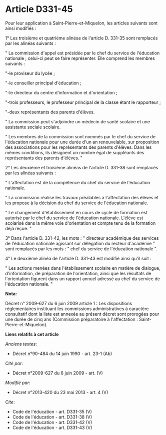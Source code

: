 # Article D331-45

Pour leur application à Saint-Pierre-et-Miquelon, les articles suivants sont ainsi modifiés : 

1° Les troisième et quatrième alinéas de l'article D. 331-35 sont remplacés par les alinéas suivants : 

" La commission d'appel est présidée par le chef du service de l'éducation nationale ; celui-ci peut se faire représenter.
Elle comprend les membres suivants : 

"-le proviseur du lycée ; 

"-le conseiller principal d'éducation ; 

"-le directeur du centre d'information et d'orientation ; 

"-trois professeurs, le professeur principal de la classe étant le rapporteur ; 

"-deux représentants des parents d'élèves. 

" La commission peut s'adjoindre un médecin de santé scolaire et une assistante sociale scolaire. 

" Les membres de la commission sont nommés par le chef du service de l'éducation nationale pour une durée d'un an
renouvelable, sur proposition des associations pour les représentants des parents d'élèves. Dans les mêmes conditions, ils
désignent un nombre égal de suppléants des représentants des parents d'élèves. " 

2° Les deuxième et troisième alinéas de l'article D. 331-38 sont remplacés par les alinéas suivants : 

" L'affectation est de la compétence du chef du service de l'éducation nationale. 

" La commission réalise les travaux préalables à l'affectation des élèves et les propose à la décision du chef du service de
l'éducation nationale. 

" Le changement d'établissement en cours de cycle de formation est autorisé par le chef du service de l'éducation nationale.
L'élève est scolarisé dans la même voie d'orientation et compte tenu de la formation déjà reçue. " 

3° Dans l'article D. 331-42, les mots : " directeur académique des services de l'éducation nationale agissant sur délégation
du recteur d'académie " sont remplacés par les mots : " chef du service de l'éducation nationale ". 

4° Le deuxième alinéa de l'article D. 331-43 est modifié ainsi qu'il suit : 

" Les actions menées dans l'établissement scolaire en matière de dialogue, d'information, de préparation de l'orientation,
ainsi que les résultats de l'orientation figurent dans un rapport annuel adressé au chef du service de l'éducation nationale.
"

**Nota:**

Décret n° 2009-627 du 6 juin 2009 article 1 : Les dispositions réglementaires instituant les commissions administratives à
caractère consultatif dont la liste est annexée au présent décret sont prorogées pour une durée de cinq ans (Commission
préparatoire à l'affectation : Saint-Pierre-et-Miquelon).

**Liens relatifs à cet article**

_Anciens textes_:

  - Décret n°90-484 du 14 juin 1990 - art. 23-1 (Ab)

_Cité par_:

  - Décret n°2009-627 du 6 juin 2009 - art. (V)

_Modifié par_:

  - Décret n°2013-420 du 23 mai 2013 - art. 4 (V)

_Cite_:

  - Code de l'éducation - art. D331-35 (V)
  - Code de l'éducation - art. D331-38 (V)
  - Code de l'éducation - art. D331-42 (V)
  - Code de l'éducation - art. D331-43 (V)
